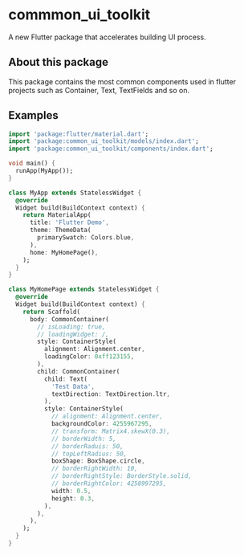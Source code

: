 # commmon_ui_toolkit

A new Flutter package that accelerates building UI process.

## About this package

This package contains the most common components used in flutter projects such as Container, Text, TextFields and so on.

## Examples

```dart 
import 'package:flutter/material.dart';
import 'package:common_ui_toolkit/models/index.dart';
import 'package:common_ui_toolkit/components/index.dart';

void main() {
  runApp(MyApp());
}

class MyApp extends StatelessWidget {
  @override
  Widget build(BuildContext context) {
    return MaterialApp(
      title: 'Flutter Demo',
      theme: ThemeData(
        primarySwatch: Colors.blue,
      ),
      home: MyHomePage(),
    );
  }
}

class MyHomePage extends StatelessWidget {
  @override
  Widget build(BuildContext context) {
    return Scaffold(
      body: CommonContainer(
        // isLoading: true,
        // loadingWidget: /,
        style: ContainerStyle(
          alignment: Alignment.center,
          loadingColor: 0xff123155,
        ),
        child: CommonContainer(
          child: Text(
            'Test Data',
            textDirection: TextDirection.ltr,
          ),
          style: ContainerStyle(
            // alignment: Alignment.center,
            backgroundColor: 4255967295,
            // transform: Matrix4.skewX(0.3),
            // borderWidth: 5,
            // borderRaduis: 50,
            // topLeftRadius: 50,
            boxShape: BoxShape.circle,
            // borderRightWidth: 10,
            // borderRightStyle: BorderStyle.solid,
            // borderRightColor: 4258997295,
            width: 0.5,
            height: 0.3,
          ),
        ),
      ),
    );
  }
}

```

